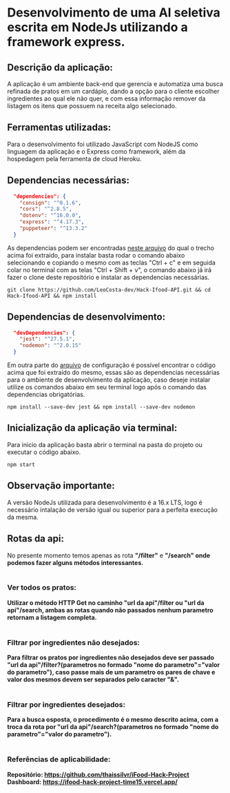 # Desenvolvimento de uma AI seletiva escrita em NodeJs utilizando a framework express.

## Descrição da aplicação:
A aplicação é um ambiente back-end que gerencia e automatiza uma busca refinada de pratos em um cardápio, dando a opção para o cliente escolher ingredientes ao qual ele não quer, e com essa informação remover da listagem os itens que possuem na receita algo selecionado.

## Ferramentas utilizadas:
Para o desenvolvimento foi utilizado JavaScript com NodeJS como linguagem da aplicação e o Express como framework, além da hospedagem pela ferramenta de cloud Heroku.

## Dependencias necessárias:
```json
  "dependencies": {
    "consign": "^0.1.6",
    "cors": "^2.8.5",
    "dotenv": "^16.0.0",
    "express": "^4.17.3",
    "puppeteer": "^13.3.2"
  }
```
As dependencias podem ser encontradas <a href = 'https://github.com/LeoCosta-dev/Hack-Ifood-API/blob/main/package.json'>neste arquivo</a> do qual o trecho acima foi extraído, para instalar basta rodar o comando abaixo selecionando e copiando o mesmo com as teclas "Ctrl + c" e em seguida colar no terminal com as telas "Ctrl + Shift + v", o comando abaixo já irá fazer o clone deste repositório e instalar as dependencias necessárias.

```
git clone https://github.com/LeoCosta-dev/Hack-Ifood-API.git && cd Hack-Ifood-API && npm install
```
## Dependencias de desenvolvimento:
```json
  "devDependencies": {
    "jest": "^27.5.1",
    "nodemon": "^2.0.15"
  }
```
Em outra parte do <a href = 'https://github.com/LeoCosta-dev/Hack-Ifood-API/blob/main/package.json'>arquivo</a> de configuração é possível encontrar o código acima que foi extraído do mesmo, essas são as dependencias necessárias para o ambiente de desenvolvimento da aplicação, caso deseje instalar utilize os comandos abaixo em seu terminal logo após o comando das dependencias obrigatórias.

```
npm install --save-dev jest && npm install --save-dev nodemon
```
## Inicialização da aplicação via terminal:
Para inicio da aplicação basta abrir o terminal na pasta do projeto ou executar o código abaixo.

```
npm start
```

## Observação importante:

A versão NodeJs utilizada para desenvolvimento é a 16.x LTS, logo é necessário intalação de versão igual ou superior para a perfeita execução da mesma.

## Rotas da api:

No presente momento temos apenas as rota <b>"/filter"</b> e <b>"/search" onde podemos fazer alguns métodos interessantes.
<br>
<br>

### Ver todos os pratos:

Utilizar o método HTTP Get no caminho <b>"url da api"/filter</b> ou <b>"url da api"/search</b>, ambas as rotas quando não passados nenhum parametro retornam a listagem completa.
<br>
<br>

### Filtrar por ingredientes não desejados:

Para filtrar os pratos por ingredientes não desejados deve ser passado <b>"url da api"/filter?(parametros no formado "nome do parametro"="valor do parametro")</b>, caso passe mais de um parametro os pares de chave e valor dos mesmos devem ser separados pelo caracter <b>"&"</b>.
<br>
<br>

### Filtrar por ingredientes desejados:

Para a busca osposta, o procedimento é o mesmo descrito acima, com a troca da rota por <b>"url da api"/search?(parametros no formado "nome do parametro"="valor do parametro")</b>.
<br>
<br>

### Referências de aplicabilidade:
Repositório: https://github.com/thaissilvr/iFood-Hack-Project
Dashboard: https://ifood-hack-project-time15.vercel.app/

